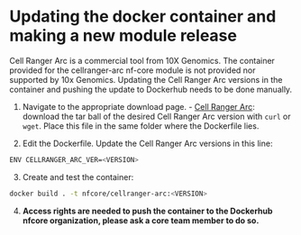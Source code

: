 # Updating the docker container and making a new module release

Cell Ranger Arc is a commercial tool from 10X Genomics. The container provided for the cellranger-arc nf-core module is not provided nor supported by 10x Genomics. Updating the Cell Ranger Arc versions in the container and pushing the update to Dockerhub needs to be done manually.

1. Navigate to the appropriate download page. - [Cell Ranger Arc](https://support.10xgenomics.com/single-cell-multiome-atac-gex/software/pipelines/latest/installation): download the tar ball of the desired Cell Ranger Arc version with `curl` or `wget`. Place this file in the same folder where the Dockerfile lies.

2. Edit the Dockerfile. Update the Cell Ranger Arc versions in this line:

```bash
ENV CELLRANGER_ARC_VER=<VERSION>
```

3. Create and test the container:

```bash
docker build . -t nfcore/cellranger-arc:<VERSION>
```

4. **Access rights are needed to push the container to the Dockerhub nfcore organization, please ask a core team member to do so.**
